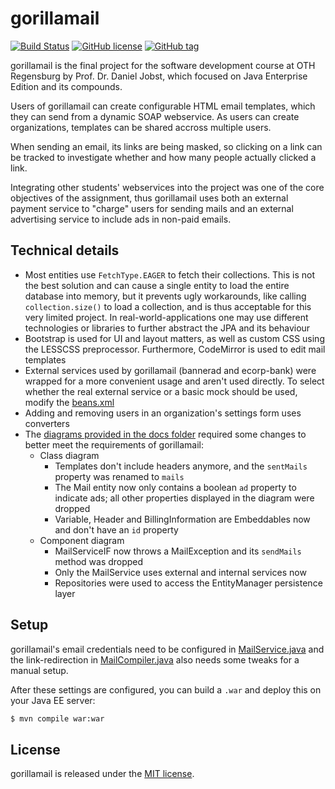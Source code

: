 # gorillamail

[![Build Status](https://travis-ci.org/michaelneu/gorillamail.svg?branch=master)](https://travis-ci.org/michaelneu/gorillamail)
[![GitHub license](https://img.shields.io/github/license/michaelneu/gorillamail.svg)](https://github.com/michaelneu/gorillamail/LICENSE)
[![GitHub tag](https://img.shields.io/github/tag/michaelneu/gorillamail.svg)](https://github.com/michaelneu/gorillamail)

gorillamail is the final project for the software development course at OTH Regensburg by Prof. Dr. Daniel Jobst, which focused on Java Enterprise Edition and its compounds.

Users of gorillamail can create configurable HTML email templates, which they can send from a dynamic SOAP webservice. As users can create organizations, templates can be shared accross multiple users.

When sending an email, its links are being masked, so clicking on a link can be tracked to investigate whether and how many people actually clicked a link.

Integrating other students' webservices into the project was one of the core objectives of the assignment, thus gorillamail uses both an external payment service to "charge" users for sending mails and an external advertising service to include ads in non-paid emails.


## Technical details

* Most entities use `FetchType.EAGER` to fetch their collections. This is not the best solution and can cause a single entity to load the entire database into memory, but it prevents ugly workarounds, like calling `collection.size()` to load a collection, and is thus acceptable for this very limited project. In real-world-applications one may use different technologies or libraries to further abstract the JPA and its behaviour
* Bootstrap is used for UI and layout matters, as well as custom CSS using the LESSCSS preprocessor. Furthermore, CodeMirror is used to edit mail templates
* External services used by gorillamail (bannerad and ecorp-bank) were wrapped for a more convenient usage and aren't used directly. To select whether the real external service or a basic mock should be used, modify the [beans.xml](src/main/webapp/WEB-INF/beans.xml)
* Adding and removing users in an organization's settings form uses converters
* The [diagrams provided in the docs folder](docs) required some changes to better meet the requirements of gorillamail:
  * Class diagram
    * Templates don't include headers anymore, and the `sentMails` property was renamed to `mails`
    * The Mail entity now only contains a boolean `ad` property to indicate ads; all other properties displayed in the diagram were dropped
    * Variable, Header and BillingInformation are Embeddables now and don't have an `id` property
  * Component diagram
    * MailServiceIF now throws a MailException and its `sendMails` method was dropped
    * Only the MailService uses external and internal services now
    * Repositories were used to access the EntityManager persistence layer


## Setup

gorillamail's email credentials need to be configured in [MailService.java](src/main/java/com/ecorp/gorillamail/services/MailService.java) and the link-redirection in [MailCompiler.java](src/main/java/com/ecorp/gorillamail/services/mail/MailCompiler.java) also needs some tweaks for a manual setup.

After these settings are configured, you can build a `.war` and deploy this on your Java EE server:

```bash
$ mvn compile war:war
```


## License

gorillamail is released under the [MIT license](LICENSE).

